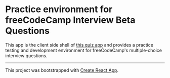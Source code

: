 # Practice environment for freeCodeCamp Interview Beta Questions

This app is the client side shell of [this quiz app](https://github.com/bonham000/react-quiz-app) and provides a practice testing and development environment for freeCodeCamp's multiple-choice interview questions.

***

This project was bootstrapped with [Create React App](https://github.com/facebookincubator/create-react-app).
